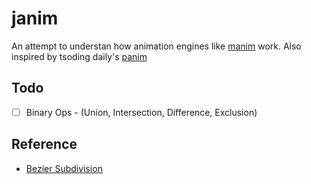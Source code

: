 # janim

An attempt to understan how animation engines like [manim](https://github.com/3b1b/manim) work. Also inspired by tsoding daily's [panim](https://github.com/tsoding/panim)

## Todo

- [ ] Binary Ops - (Union, Intersection, Difference, Exclusion)


## Reference

- [Bezier Subdivision](https://pages.mtu.edu/~shene/COURSES/cs3621/NOTES/spline/Bezier/bezier-sub.html)